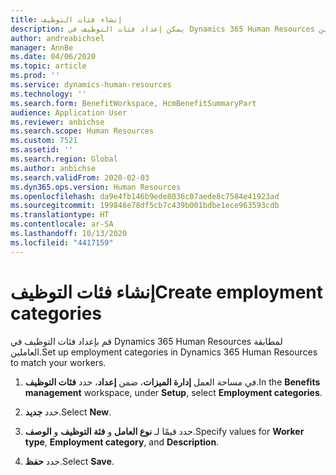 ```yaml
---
title: إنشاء فئات التوظيف
description: يمكن إعداد فئات التوظيف في Dynamics 365 Human Resources لمطابقة العاملين.
author: andreabichsel
manager: AnnBe
ms.date: 04/06/2020
ms.topic: article
ms.prod: ''
ms.service: dynamics-human-resources
ms.technology: ''
ms.search.form: BenefitWorkspace, HcmBenefitSummaryPart
audience: Application User
ms.reviewer: anbichse
ms.search.scope: Human Resources
ms.custom: 7521
ms.assetid: ''
ms.search.region: Global
ms.author: anbichse
ms.search.validFrom: 2020-02-03
ms.dyn365.ops.version: Human Resources
ms.openlocfilehash: da9e4fb146b9ede8036c07aede8c7584e41923ad
ms.sourcegitcommit: 199848e78df5cb7c439b001bdbe1ece963593cdb
ms.translationtype: HT
ms.contentlocale: ar-SA
ms.lasthandoff: 10/13/2020
ms.locfileid: "4417159"
---
```

# <a name="create-employment-categories"></a><span data-ttu-id="bbda8-103">إنشاء فئات التوظيف</span><span class="sxs-lookup"><span data-stu-id="bbda8-103">Create employment categories</span></span>

<span data-ttu-id="bbda8-104">قم بإعداد فئات التوظيف في Dynamics 365 Human Resources لمطابقة العاملين.</span><span class="sxs-lookup"><span data-stu-id="bbda8-104">Set up employment categories in Dynamics 365 Human Resources to match your workers.</span></span>

1. <span data-ttu-id="bbda8-105">في مساحة العمل **إدارة الميزات**، ضمن **إعداد**، حدد **فئات التوظيف**.</span><span class="sxs-lookup"><span data-stu-id="bbda8-105">In the **Benefits management** workspace, under **Setup**, select **Employment categories**.</span></span>

2. <span data-ttu-id="bbda8-106">حدد **جديد**.</span><span class="sxs-lookup"><span data-stu-id="bbda8-106">Select **New**.</span></span>

3. <span data-ttu-id="bbda8-107">حدد قيمًا لـ **نوع العامل** و **فئة التوظيف** و **الوصف**.</span><span class="sxs-lookup"><span data-stu-id="bbda8-107">Specify values for **Worker type**, **Employment category**, and **Description**.</span></span>

4. <span data-ttu-id="bbda8-108">حدد **حفظ**.</span><span class="sxs-lookup"><span data-stu-id="bbda8-108">Select **Save**.</span></span> 
